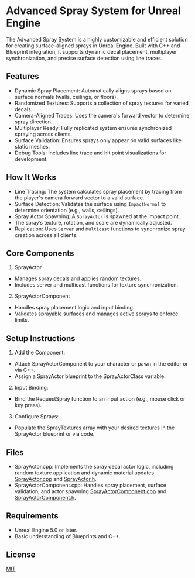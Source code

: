 # Advanced Spray System for Unreal Engine

The Advanced Spray System is a highly customizable and efficient solution for creating surface-aligned sprays in Unreal Engine. Built with C++ and Blueprint integration, it supports dynamic decal placement, multiplayer synchronization, and precise surface detection using line traces.

## Features

- Dynamic Spray Placement: Automatically aligns sprays based on surface normals (walls, ceilings, or floors).
- Randomized Textures: Supports a collection of spray textures for varied decals.
- Camera-Aligned Traces: Uses the camera's forward vector to determine spray direction.
- Multiplayer Ready: Fully replicated system ensures synchronized spraying across clients.
- Surface Validation: Ensures sprays only appear on valid surfaces like static meshes.
- Debug Tools: Includes line trace and hit point visualizations for development.



## How It Works
-  Line Tracing: The system calculates spray placement by tracing from the player's camera forward vector to a valid surface.
- Surface Detection: Validates the surface using `ImpactNormal` to determine orientation (e.g., walls, ceilings).
- Spray Actor Spawning: A `SprayActor` is spawned at the impact point.
- The spray’s texture, rotation, and scale are dynamically adjusted.
- Replication: Uses `Server` and `Multicast` functions to synchronize spray creation across all clients.
## Core Components
1. SprayActor
- Manages spray decals and applies random textures.
- Includes server and multicast functions for texture synchronization.
2. SprayActorComponent
- Handles spray placement logic and input binding.
- Validates sprayable surfaces and manages active sprays to enforce limits.



## Setup Instructions

1. Add the Component:  
- Attach SprayActorComponent to your character or pawn in the editor or via C++. 
- Assign a SprayActor blueprint to the SprayActorClass variable. 
2. Input Binding:  
- Bind the RequestSpray function to an input action (e.g., mouse click or key press). 
3. Configure Sprays: 
- Populate the SprayTextures array with your desired textures in the SprayActor blueprint or via code.
## Files

- SprayActor.cpp: Implements the spray decal actor logic, including random texture application and dynamic material updates [SprayActor.cpp](./SprayActor.cpp) and [SprayActor.h](./SprayActor.h).
- SprayActorComponent.cpp: Handles spray placement, surface validation, and actor spawning ​[SprayActorComponent.cpp](./SprayActorComponent.cpp) and [SprayActorComponent.h](./SprayActorComponent.h).
## Requirements

- Unreal Engine 5.0 or later.
- Basic understanding of Blueprints and C++.
## License

[MIT](https://choosealicense.com/licenses/mit/)
